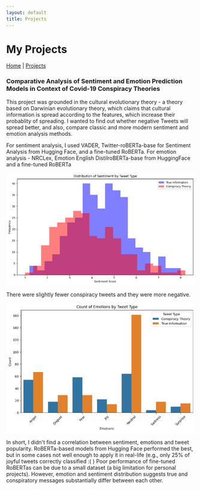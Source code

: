 ```yaml
---
layout: default
title: Projects
---
```


# My Projects

[Home](https://anko98.github.io/portfolio/) | [Projects](https://anko98.github.io/portfolio/projects)

### Comparative Analysis of Sentiment and Emotion Prediction Models in Context of Covid-19 Conspiracy Theories

This project was grounded in the cultural evolutionary theory - a theory based on Darwinian evolutionary theory, which claims that cultural information is spread according to the features, which increase their probablity of spreading. I wanted to find out whether negative Tweets will spread better, and also, compare classic and more modern sentiment and emotion analysis methods.

For sentiment analysis, I used VADER, Twitter-roBERTa-base for Sentiment Analysis from Hugging Face, and a fine-tuned RoBERTa. For emotion analysis - NRCLex, Emotion English DistilroBERTa-base from HuggingFace and a fine-tuned RoBERTa

<p align="center">
  <img src="https://github.com/anko98/portfolio/blob/main/images/distribution%20of%20sentiment%20scores%20by%20tweet%20type.png?raw=true" alt="Sentiment distribution">
</p>
There were slightly fewer conspiracy tweets and they were more negative.

<p align="center">
  <img src="https://github.com/anko98/portfolio/blob/main/images/Emotions%20by%20Tweet%20Type.png?raw=true" alt="Emotion distribution">
</p>

In short, I didn't find a correlation between sentiment, emotions and tweet popularity. RoBERTa-based models from Hugging Face performed the best, but in some cases not well enough to apply it in real-life (e.g., only 25% of joyful tweets correctly classified :( ) Poor performance of fine-tuned RoBERTas can be due to a small dataset (a big limitation for personal projects). However, emotion and sentiment distribution suggests true and conspiratory messages substantially differ between each other.



